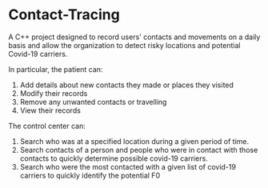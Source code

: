 # Contact-Tracing
A C++ project designed to record users' contacts and movements on a daily basis and allow the organization to detect risky locations and potential Covid-19 carriers.

In particular, the patient can:
  1. Add details about new contacts they made or places they visited
  2. Modify their records
  3. Remove any unwanted contacts or travelling
  4. View their records

The control center can:
  1. Search who was at a specified location during a given period of time.
  2. Search contacts of a person and people who were in contact with those contacts to quickly determine possible covid-19 carriers.
  3. Search who were the most contacted with a given list of covid-19 carriers to quickly identify the potential F0
